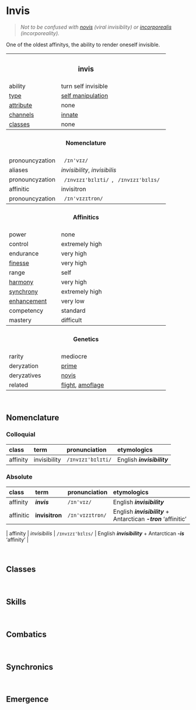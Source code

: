 # Invis

> *Not to be confused with [novis](novis.md) (viral invisiblity) or [incorporealis](incorporealis.md) (incorporeality).*

One of the oldest affinitys, the ability to render oneself invisible.


<table>
  <tr>
    <th colspan="2"> <h3> invis </h3> </th>
  </tr>
  <tr>
    <td> ability </td>
    <td> turn self invisible </td>
  </tr>
  <tr>
    <td> <a href="../readme.md#types">type</a> </td>
    <td> <a href="../readme.md#self-manipulation">self manipulation</a> </td>
  </tr>
  <tr>
    <td> <a href="../readme.md#attributes">attribute</a> </td>
    <td> none </td>
  </tr>
  <tr>
    <td> <a href="../readme.md#channels">channels</a> </td>
    <td> <a href="../readme.md#innate">innate</a> </td>
  </tr>
  <tr>
    <td> <a href="../readme.md#classes">classes</a> </td>
    <td> none </td>
  </tr>
  <tr>
    <th colspan="2"> <h4> Nomenclature </h4> </th>
  </tr>
  <tr>
    <td> pronouncyzation </td>
    <td> <code> /ɪn'vɪz/ </code> </td>
  </tr>
  <tr>
    <td> aliases </td>
    <td> <em>invisibility</em>, <em>invisibilis</em> </td>
  </tr>
  <tr>
    <td> pronouncyzation </td>
    <td> <code> /ɪnvɪzɪ'bɪlɪti/ </code>, <code> /ɪnvɪzɪ'bɪlɪs/ </code> </td>
  </tr>
  <tr>
    <td> affinitic </td>
    <td> invisitron </td>
  </tr>
  <tr>
    <td> pronouncyzation </td>
    <td> <code> /ɪn'vɪzɪtrɒn/ </code> </td>
  </tr>
  <tr>
    <th colspan="2"> <h4> Affinitics </h4> </th>
  </tr>
  <tr>
    <td> power </td>
    <td> none </td>
  </tr>
  <tr>
    <td> control </td>
    <td> extremely high </td>
  </tr>
  <tr>
    <td> endurance </td>
    <td> very high </td>
  </tr>
  <tr>
    <td> <a href="../readme.md#finesse">finesse</a> </td>
    <td> very high </td>
  </tr>
  <tr>
    <td> range </td>
    <td> self </td>
  </tr>
  <tr>
    <td> <a href="../readme.md#harmony">harmony</a> </td>
    <td> very high </td>
  </tr>
  <tr>
    <td> <a href="../readme.md#synchrony">synchrony</a> </td>
    <td> extremely high </td>
  </tr>
  <tr>
    <td> <a href="../readme.md#enhancement">enhancement</a> </td>
    <td> very low </td>
  </tr>
  <tr>
    <td> competency </td>
    <td> standard </td>
  </tr>
  <tr>
    <td> mastery </td>
    <td> difficult </td>
  </tr>
  <tr>
    <th colspan="2"> <h4> Genetics </h4> </th>
  </tr>
  <tr>
    <td> rarity </td>
    <td> mediocre </td>
  </tr>
  <tr>
    <td> deryzation </td>
    <td> <a href="../readme.md#prime">prime</a> </td>
  </tr>
  <tr>
    <td> deryzatives </td>
    <td> <a href="novis.md">novis</a> </td>
  </tr>
  <tr>
    <td> related </td>
    <td> <a href="flight.md">flight</a>, <a href="camoflage.md">amoflage</a> </td>
  </tr>
</table>


<br>


## Nomenclature

### Colloquial

| class | term | pronunciation | etymologics |
| :---- | :--- | :------------ | :---------- |
| affinity | invisibility | `/ɪnvɪzɪ'bɪlɪti/` | English ***invisibility*** |

### Absolute

| class | term | pronunciation | etymologics |
| :---- | :--- | :------------ | :---------- |
| affinity | ***invis*** | `/ɪn'vɪz/` | English ***invisibility*** |
| affinitic | **invisitron** | `/ɪn'vɪzɪtrɒn/` | English ***invisibility*** + Antarctican ***-tron*** ‘affinitic’ |

| affinity | *invisibilis* | `/ɪnvɪzɪ'bɪlɪs/` | English ***invisibility*** + Antarctican ***-is*** ‘affinity’ |


<br>


## Classes


<br>


## Skills


<br>


## Combatics


<br>


## Synchronics


<br>


## Emergence
